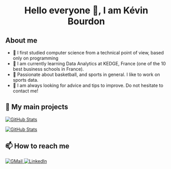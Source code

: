 <h1 align="center">Hello everyone 👋, I am Kévin Bourdon</h1>

## About me
- 📕 I first studied computer science from a technical point of view, based only on programming
- 🌱 I am currently learning Data Analytics at KEDGE, France (one of the 10 best business schools in France).
- 🔭 Passionate about basketball, and sports in general. I like to work on sports data.
- 💬 I am always looking for advice and tips to improve. Do not hesitate to contact me!

<h2>📌 My main projects</h2>
<div>
  <p>
    <a href="https://github.com/KevinBrd/ProB_Stats_Project">
      <img src="https://github-readme-stats.vercel.app/api/pin/?username=KevinBrd&repo=ProB_Stats_Project" alt="GitHub Stats" />
    </a>
  </p>
</div>
<div>
  <p>
    <a href="[https://github.com/KevinBrd/FC24_Visualisation](https://github.com/KevinBrd/FIFA_24_Visualization)">
      <img src="https://github-readme-stats.vercel.app/api/pin/?username=KevinBrd&repo=FIFA_24_Visualization" alt="GitHub Stats" />
    </a>
  </p>
</div>

<h2>📫 How to reach me</h2>
<a href="mailto:kevin.bourdon@kedgebs.com">
  <img src="https://img.shields.io/badge/Gmail-D14836?style=for-the-badge&logo=gmail&logoColor=white" alt="GMail">
</a>

<a href="https://www.linkedin.com/in/kévin-bourdon/">
  <img src="https://img.shields.io/badge/LinkedIn-0077B5?style=for-the-badge&logo=linkedin&logoColor=white" alt="LinkedIn"
</a>
